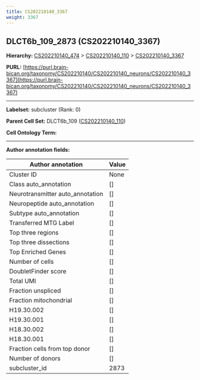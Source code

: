 ```yaml
---
title: CS202210140_3367
weight: 3367
---
```

## DLCT6b_109_2873 (CS202210140_3367)
<b>Hierarchy: </b>
[CS202210140_474](../CS202210140_474) >
[CS202210140_110](../CS202210140_110) >
[CS202210140_3367](../CS202210140_3367)

**PURL:** [https://purl.brain-bican.org/taxonomy/CS202210140/CS202210140_neurons/CS202210140_3367](https://purl.brain-bican.org/taxonomy/CS202210140/CS202210140_neurons/CS202210140_3367)

---


**Labelset:** subcluster (Rank: 0)

**Parent Cell Set:** DLCT6b_109 ([CS202210140_110](../CS202210140_110))



**Cell Ontology Term:** 

[MARKER GENES.]: #


---

[TRANSFERRED ANNOTATIONS.]: #


[AUTHOR ANNOTATION FIELDS.]: #


**Author annotation fields:**

| Author annotation | Value |
|-------------------|-------|
|Cluster ID|None|
|Class auto_annotation|[]|
|Neurotransmitter auto_annotation|[]|
|Neuropeptide auto_annotation|[]|
|Subtype auto_annotation|[]|
|Transferred MTG Label|[]|
|Top three regions|[]|
|Top three dissections|[]|
|Top Enriched Genes|[]|
|Number of cells|[]|
|DoubletFinder score|[]|
|Total UMI|[]|
|Fraction unspliced|[]|
|Fraction mitochondrial|[]|
|H19.30.002|[]|
|H19.30.001|[]|
|H18.30.002|[]|
|H18.30.001|[]|
|Fraction cells from top donor|[]|
|Number of donors|[]|
|subcluster_id|2873|
